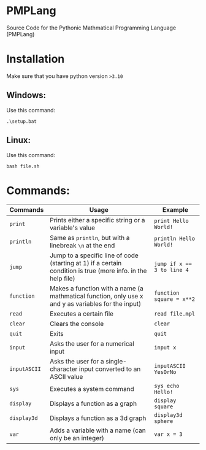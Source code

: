 # PMPLang
Source Code for the Pythonic Mathmatical Programming Language (PMPLang)

# Installation
Make sure that you have python version `>3.10`
## Windows:
Use this command:
```batch
.\setup.bat
```
## Linux:
Use this command:
```shell
bash file.sh
```

# Commands:
| Commands     | Usage                                                                                                        | Example                    |
|--------------|--------------------------------------------------------------------------------------------------------------|----------------------------|
| `print`      | Prints either a specific string or a variable's value                                                        | `print Hello World!`       |
| `println`    | Same as `println`, but with a linebreak `\n` at the end                                                      | `println Hello World!`     |
| `jump`       | Jump to a specific line of code (starting at 1) if a certain condition is true (more info. in the help file) | `jump if x == 3 to line 4` |
| `function`   | Makes a function with a name (a mathmatical function, only use x and y as variables for the input)           | `function square = x**2`   | 
| `read`       | Executes a certain file                                                                                      | `read file.mpl`            |
| `clear`      | Clears the console                                                                                           | `clear`                    |
| `quit`       | Exits                                                                                                        | `quit`                     | 
| `input`      | Asks the user for a numerical input                                                                          | `input x`                  | 
| `inputASCII` | Asks the user for a single-character input converted to an ASCII value                                       | `inputASCII YesOrNo`       | 
| `sys`        | Executes a system command                                                                                    | `sys echo Hello!`          | 
| `display`    | Displays a function as a graph                                                                               | `display square`           |
| `display3d`  | Displays a function as a 3d graph                                                                            | `display3d sphere`         |
| `var`        | Adds a variable with a name (can only be an integer)                                                         | `var x = 3`                |                       
